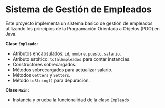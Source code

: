 # Sistema de Gestión de Empleados

Este proyecto implementa un sistema básico de gestión de empleados utilizando los principios de la Programación Orientada a Objetos (POO) en Java.

**Clase `Empleado`:**
- Atributos encapsulados: `id`, `nombre`, `puesto`, `salario`.
- Atributo estático: `totalEmpleados` para contar instancias.
- Constructores sobrecargados.
- Métodos sobrecargados para actualizar salario.
- Métodos `Getters` y `Setters`.
- Método `toString()` para depuración.

**Clase `Main`:**
- Instancia y prueba la funcionalidad de la clase `Empleado`